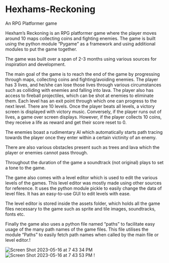 # Hexhams-Reckoning
An RPG Platformer game

Hexham’s Reckoning is an RPG platformer game where the player moves around 10 maps collecting coins and fighting enemies. The game is built using the python module “Pygame” as a framework and using additional modules to put the game together. 

The game was built over a span of 2-3 months using various sources for inspiration and development.

The main goal of the game is to reach the end of the game by progressing through maps, collecting coins and fighting/avoiding enemies. The player has 3 lives, and he/she can lose those lives through various circumstances such as colliding with enemies and falling into lava. The player also has access to fireball projectiles, which can be shot at enemies to eliminate them. Each level has an exit point through which one can progress to the next level. There are 10 levels. Once the player beats all levels, a victory screen is displayed with victory music. Conversely, if the player runs out of lives, a game over screen displays. However, if the player collects 10 coins, they receive a life as reward and get their score reset to 0.

The enemies boast a rudimentary AI which automatically starts path tracing towards the player once they enter within a certain victinity of an enemy.

There are also various obstacles present such as trees and lava which the player or enemies cannot pass through.

Throughout the duration of the game a soundtrack (not original) plays to set a tone to the game.

The game also comes with a level editor which is used to edit the various levels of the games. This level editor was mostly made using other sources for reference. It uses the python module pickle to easily change the data of level files. It has an easy-to-use GUI to edit levels with ease.

The level editor is stored inside the assets folder, which holds all the game files necessary to the game such as sprite and tile images, soundtracks, fonts etc.

Finally the game also uses a python file named “paths” to facilitate easy usage of the many path names of the game files. This file utilises the module “Paths” to easily fetch path names when called by the main file or level editor.!

![Screen Shot 2023-05-16 at 7 43 34 PM](https://github.com/deas28/Hexhams-Reckoning/assets/66839991/4c67602a-0b3d-40dc-a9d7-502a38226ad7)
![Screen Shot 2023-05-16 at 7 43 53 PM](https://github.com/deas28/Hexhams-Reckoning/assets/66839991/9e343061-5e58-429f-abb2-183ff38d3c57)
!
